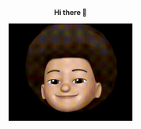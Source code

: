 <center><b>Hi there 👋</b></center>

<p align="center">
  <img src="src/sid-memoji.gif" width=250/>
</p>